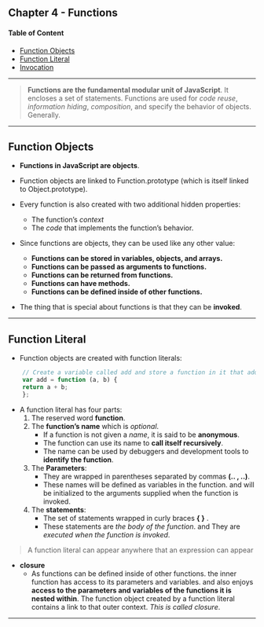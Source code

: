 
## Chapter 4 - Functions

#### Table of Content

- [Function Objects](#function-objects)
- [Function Literal](#function-literal)
- [Invocation](#invocation)

--- 

> **Functions are the fundamental modular unit of JavaScript**. It encloses a set of statements. Functions are used for *code reuse*, *information hiding*, *composition*, and specify the behavior of objects. Generally.

---
## Function Objects

- **Functions in JavaScript are objects**. 
- Function objects are linked to Function.prototype (which is itself linked to Object.prototype). 
- Every function is also created with two additional hidden properties: 
    - The function’s *context* 
    - The *code* that implements the function’s behavior.

- Since functions are objects, they can be used like any other value:
    - **Functions can be stored in variables, objects, and arrays.**
    - **Functions can be passed as arguments to functions.**
    - **Functions can be returned from functions.**
    - **Functions can have methods.**
    - **Functions can be defined inside of other functions.**
- The thing that is special about functions is that they can be **invoked**.
---

## Function Literal
- Function objects are created with function literals:
```js
    // Create a variable called add and store a function in it that adds two numbers.
    var add = function (a, b) {
    return a + b;
    };
```
- A function literal has four parts:
    1. The reserved word **function**.
    2. The **function’s name** which is  *optional*.
        -  If a function is not given a *name*, it is said to be **anonymous**.
        - The function can use its name to **call itself recursively**.
        - The name can be used by debuggers and development tools to **identify the function**.
    3. The **Parameters**:
        - They are wrapped in parentheses separated by commas **(.. , ..)**.
        - These names will be defined as variables in the function. and will be initialized to the arguments supplied when the function is invoked.
    4. The **statements**:
        - The set of statements wrapped in curly braces **{ }** .
        - These statements are *the body of the function*. and They are *executed when the function is invoked*.

> A function literal can appear anywhere that an expression can appear
- **closure**
    - As functions can be defined inside of other functions. the inner function has access to its parameters and variables. and also enjoys **access to the parameters and variables of the functions it is nested within**. The function object created by a function literal contains a link to that outer context. *This is called closure*.

---

